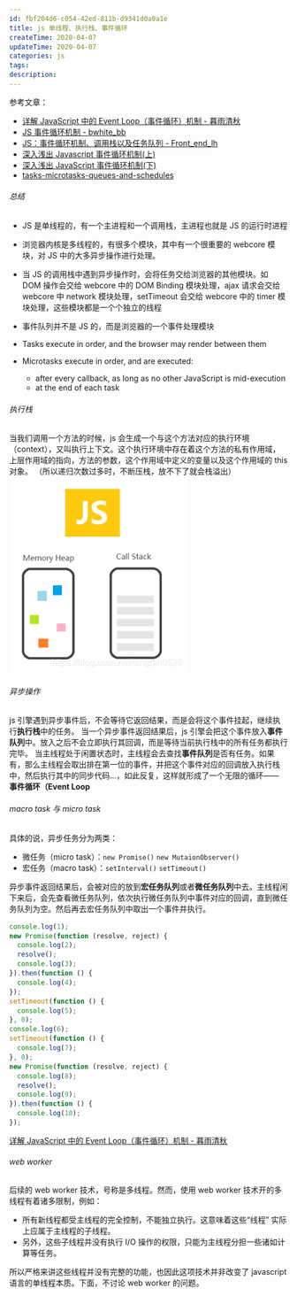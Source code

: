```yaml
---
id: fbf204d6-c054-42ed-811b-d9341d0a0a1e
title: js 单线程、执行栈、事件循环
createTime: 2020-04-07
updateTime: 2020-04-07
categories: js
tags:
description:
---
```


参考文章：

- [详解 JavaScript 中的 Event Loop（事件循环）机制 - 暮雨清秋](https://zhuanlan.zhihu.com/p/33058983)
- [JS 事件循环机制 - bwhite_bb](https://blog.csdn.net/qq_33120763/article/details/82317036)
- [JS：事件循环机制、调用栈以及任务队列 - Front_end_lh](https://blog.csdn.net/qq_31628337/article/details/71056294)
- [深入浅出 Javascript 事件循环机制(上)](https://zhuanlan.zhihu.com/p/26229293)
- [深入浅出 JavaScript 事件循环机制(下)](https://zhuanlan.zhihu.com/p/26238030)
- [tasks-microtasks-queues-and-schedules](https://jakearchibald.com/2015/tasks-microtasks-queues-and-schedules/)

###### 总结

- JS 是单线程的，有一个主进程和一个调用栈，主进程也就是 JS 的运行时进程

- 浏览器内核是多线程的，有很多个模块，其中有一个很重要的 webcore 模块，对 JS 中的大多异步操作进行处理。

- 当 JS 的调用栈中遇到异步操作时，会将任务交给浏览器的其他模块。如 DOM 操作会交给 webcore 中的 DOM Binding 模块处理，ajax 请求会交给 webcore 中 network 模块处理，setTimeout 会交给 webcore 中的 timer 模块处理，这些模块都是一个个独立的线程

- 事件队列并不是 JS 的，而是浏览器的一个事件处理模块

- Tasks execute in order, and the browser may render between them
- Microtasks execute in order, and are executed:
  - after every callback, as long as no other JavaScript is mid-execution
  - at the end of each task

###### 执行栈

当我们调用一个方法的时候，js 会生成一个与这个方法对应的执行环境（context），又叫执行上下文。这个执行环境中存在着这个方法的私有作用域，上层作用域的指向，方法的参数，这个作用域中定义的变量以及这个作用域的 this 对象。
（所以递归次数过多时，不断压栈，放不下了就会栈溢出）
![在这里插入图片描述](../post-assets/c26e5d88-508f-4bc2-b6cc-269b3d73dd07.png)

###### 异步操作

js 引擎遇到异步事件后，不会等待它返回结果，而是会将这个事件挂起，继续执行**执行栈**中的任务。
当一个异步事件返回结果后，js 引擎会把这个事件放入**事件队列**中。放入之后不会立即执行其回调，而是等待当前执行栈中的所有任务都执行完毕。
当主线程处于闲置状态时，主线程会去查找**事件队列**是否有任务。如果有，那么主线程会取出排在第一位的事件，并把这个事件对应的回调放入执行栈中，然后执行其中的同步代码...，如此反复，这样就形成了一个无限的循环—— **事件循环（Event Loop**

###### macro task 与 micro task

具体的说，异步任务分为两类：

- 微任务（micro task）：`new Promise()` `new MutaionObserver()`
- 宏任务（macro task）：`setInterval()` `setTimeout()`

异步事件返回结果后，会被对应的放到**宏任务队列**或者**微任务队列**中去。主线程闲下来后，会先查看微任务队列，依次执行微任务队列中事件对应的回调，直到微任务队列为空。然后再去宏任务队列中取出一个事件并执行。

```js
console.log(1);
new Promise(function (resolve, reject) {
  console.log(2);
  resolve();
  console.log(3);
}).then(function () {
  console.log(4);
});
setTimeout(function () {
  console.log(5);
}, 0);
console.log(6);
setTimeout(function () {
  console.log(7);
}, 0);
new Promise(function (resolve, reject) {
  console.log(8);
  resolve();
  console.log(9);
}).then(function () {
  console.log(10);
});
```

[详解 JavaScript 中的 Event Loop（事件循环）机制 - 暮雨清秋](https://zhuanlan.zhihu.com/p/33058983)

###### web worker

后续的 web worker 技术，号称是多线程。然而，使用 web worker 技术开的多线程有着诸多限制，例如：

- 所有新线程都受主线程的完全控制，不能独立执行。这意味着这些“线程” 实际上应属于主线程的子线程。
- 另外，这些子线程并没有执行 I/O 操作的权限，只能为主线程分担一些诸如计算等任务。

所以严格来讲这些线程并没有完整的功能，也因此这项技术并非改变了 javascript 语言的单线程本质。下面，不讨论 web worker 的问题。
